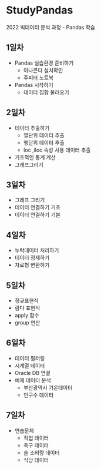 # StudyPandas
2022 빅데이터 분석 과정 - Pandas 학습

## 1일차
- Pandas 실습환경 준비하기
  - 아나콘다 설치확인 
  - 주피터 노트북 
- Pandas 시작하기
  - 데이터 집합 불러오기

## 2일차
- 데이터 추출하기
  - 열단위 데이터 추출
  - 행단위 데이터 추출
  - loc ,iloc 속성 사용 데이터 추출 
- 기초적인 통계 계산
- 그래프그리기

## 3일차
- 그래프 그리기 
- 데이터 연결하기 기초
- 데이터 연결하기 기본

## 4일차 
- 누락데이터 처리하기
- 데이터 정제하기
- 자료형 변환하기

## 5일차
- 정규표현식
- 람다 표현식
- apply 함수
- group 연산

## 6일차
- 데이터 필터링
- 시계열 데이터
- Oracle DB 연결
- 예제 데이터 분석
    - 부산광역시 기온데이터
    - 인구수 데이터
    
## 7일차
- 연습문제 
    - 직업 데이터
    - 축구 데이터
    - 술 소비량 데이터 
    - 식당 데이터 